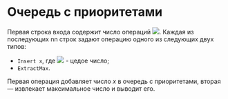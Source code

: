 # Очередь с приоритетами

Первая строка входа содержит число операций <img src="https://render.githubusercontent.com/render/math?math=1 ≤ n ≤ 10^5">. Каждая из последующих nn строк задают операцию одного из следующих двух типов:

* `Insert x`, где <img src="https://render.githubusercontent.com/render/math?math=0 ≤ x ≤ 10^9"> - цедое число;
* `ExtractMax`.

Первая операция добавляет число *x* в очередь с приоритетами, вторая — извлекает максимальное число и выводит его.